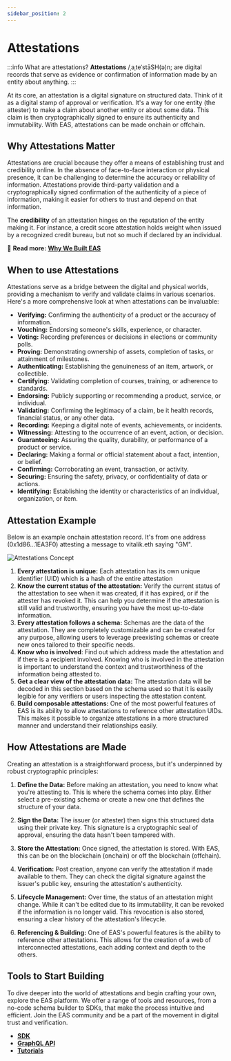 ```yaml
---
sidebar_position: 2
---
```


# Attestations

:::info What are attestations?
**Attestations** /ˌaˌteˈstāSH(ə)n; are digital records that serve as evidence or confirmation of information made by an entity about anything. 
:::

At its core, an attestation is a digital signature on structured data. Think of it as a digital stamp of approval or verification. It's a way for one entity (the attester) to make a claim about another entity or about some data. This claim is then cryptographically signed to ensure its authenticity and immutability. With EAS, attestations can be made onchain or offchain.

## Why Attestations Matter
Attestations are crucial because they offer a means of establishing trust and credibility online. In the
absence of face-to-face interaction or physical presence, it can be challenging to determine the accuracy or reliability
of information. Attestations provide third-party validation and a cryptographically signed confirmation of the
authenticity of a piece of information, making it easier for others to trust and depend on that information.

The **credibility** of an attestation hinges on the reputation of the entity making it. For instance, a credit score attestation holds weight when issued by a recognized credit bureau, but not so much if declared by an individual.

📘 **Read more:** [**Why We Built EAS**](/docs/purpose/eas-purpose.md)


## When to use Attestations
Attestations serve as a bridge between the digital and physical worlds, providing a mechanism to verify and validate claims in various scenarios. Here's a more comprehensive look at when attestations can be invaluable:

- **Verifying:** Confirming the authenticity of a product or the accuracy of information.
- **Vouching:** Endorsing someone's skills, experience, or character.
- **Voting:** Recording preferences or decisions in elections or community polls.
- **Proving:** Demonstrating ownership of assets, completion of tasks, or attainment of milestones.
- **Authenticating:** Establishing the genuineness of an item, artwork, or collectible.
- **Certifying:** Validating completion of courses, training, or adherence to standards.
- **Endorsing:** Publicly supporting or recommending a product, service, or individual.
- **Validating:** Confirming the legitimacy of a claim, be it health records, financial status, or any other data.
- **Recording:** Keeping a digital note of events, achievements, or incidents.
- **Witnessing:** Attesting to the occurrence of an event, action, or decision.
- **Guaranteeing:** Assuring the quality, durability, or performance of a product or service.
- **Declaring:** Making a formal or official statement about a fact, intention, or belief.
- **Confirming:** Corroborating an event, transaction, or activity.
- **Securing:** Ensuring the safety, privacy, or confidentiality of data or actions.
- **Identifying:** Establishing the identity or characteristics of an individual, organization, or item.

## Attestation Example
Below is an example onchain attestation record. It's from one address (0x1d86...1EA3F0) attesting a message to vitalik.eth saying "GM".

![Attestations Concept](./img/example-attestation.png)

1. **Every attestation is unique:** Each attestation has its own unique identifier (UID) which is a hash of the entire attestation
2. **Know the current status of the attestation:** Verify the current status of the attestation to see when it was created, if it has expired, or if the attester has revoked it. This can help you determine if the attestation is still valid and trustworthy, ensuring you have the most up-to-date information.
3. **Every attestation follows a schema:** Schemas are the data of the attestation. They are completely customizable and can be created for any purpose, allowing users to leverage preexisting schemas or create new ones tailored to their specific needs.
4. **Know who is involved**: Find out which address made the attestation and if there is a recipient involved. Knowing who is involved in the attestation is important to understand the context and trustworthiness of the information being attested to.
5. **Get a clear view of the attestation data:** The attestation data will be decoded in this section based on the schema used so that it is easily legible for any verifiers or users inspecting the attestation content.
6. **Build composable attestations:** One of the most powerful features of EAS is its ability to allow attestations to reference other attestation UIDs. This makes it possible to organize attestations in a more structured manner and understand their relationships easily.

## How Attestations are Made
Creating an attestation is a straightforward process, but it's underpinned by robust cryptographic principles:

1. **Define the Data:** Before making an attestation, you need to know what you're attesting to. This is where the schema comes into play. Either select a pre-existing schema or create a new one that defines the structure of your data.

2. **Sign the Data:** The issuer (or attester) then signs this structured data using their private key. This signature is a cryptographic seal of approval, ensuring the data hasn't been tampered with.

3. **Store the Attestation:** Once signed, the attestation is stored. With EAS, this can be on the blockchain (onchain) or off the blockchain (offchain).

4. **Verification:** Post creation, anyone can verify the attestation if made available to them. They can check the digital signature against the issuer's public key, ensuring the attestation's authenticity.

5. **Lifecycle Management:** Over time, the status of an attestation might change. While it can't be edited due to its immutability, it can be revoked if the information is no longer valid. This revocation is also stored, ensuring a clear history of the attestation's lifecycle.

6. **Referencing & Building:** One of EAS's powerful features is the ability to reference other attestations. This allows for the creation of a web of interconnected attestations, each adding context and depth to the others.

## Tools to Start Building
To dive deeper into the world of attestations and begin crafting your own, explore the EAS platform. We offer a range of tools and resources, from a no-code schema builder to SDKs, that make the process intuitive and efficient. Join the EAS community and be a part of the movement in digital trust and verification.

- [**SDK**](/docs/developer-tools/eas-sdk.md)
- [**GraphQL API**](/docs/developer-tools/api.md)
- [**Tutorials**](/docs/category/tutorials)

















